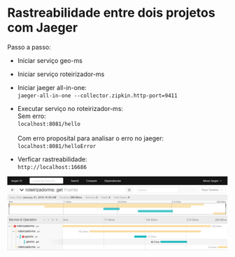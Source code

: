 # Rastreabilidade entre dois projetos com Jaeger

Passo a passo:

- Iniciar serviço geo-ms

- Iniciar serviço roteirizador-ms

- Iniciar jaeger all-in-one:<br />
``
jaeger-all-in-one --collector.zipkin.http-port=9411
``

- Executar serviço no roteirizador-ms:<br />
Sem erro:<br />
``
localhost:8081/hello
``
<br /><br />Com erro proposital para analisar o erro no jaeger:<br />
``
localhost:8081/helloError
``

- Verficar rastreabilidade:<br />
``
http://localhost:16686
``

![alt text](https://github.com/cesarschutz/jaeger-rastreando-dois-projetos-spring-boot/blob/master/Capturar.PNG)

